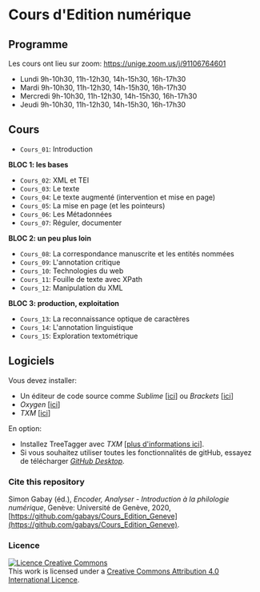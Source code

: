 
# Cours d'Edition numérique

## Programme

Les cours ont lieu sur zoom: https://unige.zoom.us/j/91106764601

* Lundi 9h-10h30, 11h-12h30, 14h-15h30, 16h-17h30
* Mardi 9h-10h30, 11h-12h30, 14h-15h30, 16h-17h30
* Mercredi 9h-10h30, 11h-12h30, 14h-15h30, 16h-17h30
* Jeudi 9h-10h30, 11h-12h30, 14h-15h30, 16h-17h30


## Cours

* `Cours_01`: Introduction

**BLOC 1: les bases**

* `Cours_02`: XML et TEI
* `Cours_03`: Le texte
* `Cours_04`: Le texte augmenté (intervention et mise en page)
* `Cours_05`: La mise en page (et les pointeurs)
* `Cours_06`: Les Métadonnées
* `Cours_07`: Réguler, documenter

**BLOC 2: un peu plus loin**
* `Cours_08`: La correspondance manuscrite et les entités nommées
* `Cours_09`: L'annotation critique
* `Cours_10`: Technologies du web
* `Cours_11`: Fouille de texte avec XPath
* `Cours_12`: Manipulation du XML

**BLOC 3: production, exploitation**
* `Cours_13`: La reconnaissance optique de caractères
* `Cours_14`: L'annotation linguistique
* `Cours_15`: Exploration textométrique

## Logiciels

Vous devez installer:

* Un éditeur de code source comme _Sublime_ [[ici](https://www.sublimetext.com)] ou _Brackets_ [[ici](http://brackets.io)]
* _Oxygen_ [[ici](https://www.oxygenxml.com/)]
* _TXM_ [[ici](http://textometrie.ens-lyon.fr/spip.php?article60&lang=fr)]

En option:
* Installez TreeTagger avec _TXM_ [[plus d'informations ici](http://txm.sourceforge.net/installtreetagger_fr.html)].
* Si vous souhaitez utiliser toutes les fonctionnalités de gitHub, essayez de télécharger [_GitHub Desktop_](https://desktop.github.com/).

### Cite this repository
Simon Gabay (éd.), _Encoder, Analyser - Introduction à la philologie numérique_, Genève: Université de Genève, 2020, [https://github.com/gabays/Cours_Edition_Geneve](https://github.com/gabays/Cours_Edition_Geneve).

### Licence
<a rel="license" href="http://creativecommons.org/licenses/by-sa/4.0/"><img alt="Licence Creative Commons" style="border-width:0" src="https://i.creativecommons.org/l/by-sa/4.0/88x31.png" /></a><br />This work is licensed under a <a rel="license" href="http://creativecommons.org/licenses/by-sa/4.0/">Creative Commons Attribution 4.0 International Licence</a>.
